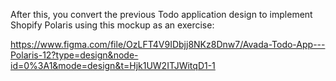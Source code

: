 After this, you convert the previous Todo application design to implement Shopify Polaris using this mockup as an exercise:

https://www.figma.com/file/OzLFT4V9IDbjj8NKz8Dnw7/Avada-Todo-App---Polaris-12?type=design&node-id=0%3A1&mode=design&t=Hjk1UW2ITJWitqD1-1

